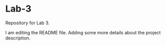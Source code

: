 # Lab-3
Repository for Lab 3.

I am editing the README file.  Adding some more details about the 
project description.


